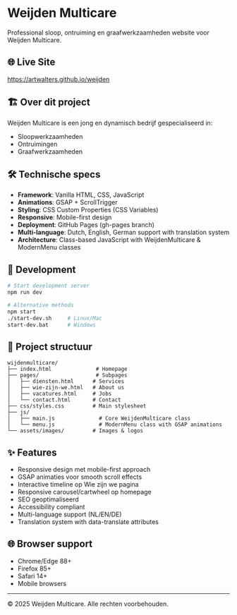 # Weijden Multicare

Professional sloop, ontruiming en graafwerkzaamheden website voor Weijden Multicare.

## 🌐 Live Site

https://artwalters.github.io/weijden

## 🏗️ Over dit project

Weijden Multicare is een jong en dynamisch bedrijf gespecialiseerd in:
- Sloopwerkzaamheden
- Ontruimingen 
- Graafwerkzaamheden

## 🛠️ Technische specs

- **Framework**: Vanilla HTML, CSS, JavaScript
- **Animations**: GSAP + ScrollTrigger
- **Styling**: CSS Custom Properties (CSS Variables)
- **Responsive**: Mobile-first design
- **Deployment**: GitHub Pages (gh-pages branch)
- **Multi-language**: Dutch, English, German support with translation system
- **Architecture**: Class-based JavaScript with WeijdenMulticare & ModernMenu classes

## 🚀 Development

```bash
# Start development server
npm run dev

# Alternative methods
npm start
./start-dev.sh     # Linux/Mac
start-dev.bat      # Windows
```

## 📁 Project structuur

```
wijdenmulticare/
├── index.html              # Homepage
├── pages/                  # Subpages
│   ├── diensten.html      # Services
│   ├── wie-zijn-we.html   # About us
│   ├── vacatures.html     # Jobs
│   └── contact.html       # Contact
├── css/styles.css         # Main stylesheet
├── js/
│   ├── main.js              # Core WeijdenMulticare class
│   └── menu.js              # ModernMenu class with GSAP animations
└── assets/images/         # Images & logos
```

## ✨ Features

- Responsive design met mobile-first approach
- GSAP animaties voor smooth scroll effects
- Interactive timeline op Wie zijn we pagina
- Responsive carousel/cartwheel op homepage
- SEO geoptimaliseerd
- Accessibility compliant
- Multi-language support (NL/EN/DE)
- Translation system with data-translate attributes

## 🌐 Browser support

- Chrome/Edge 88+
- Firefox 85+
- Safari 14+
- Mobile browsers

---

© 2025 Weijden Multicare. Alle rechten voorbehouden.